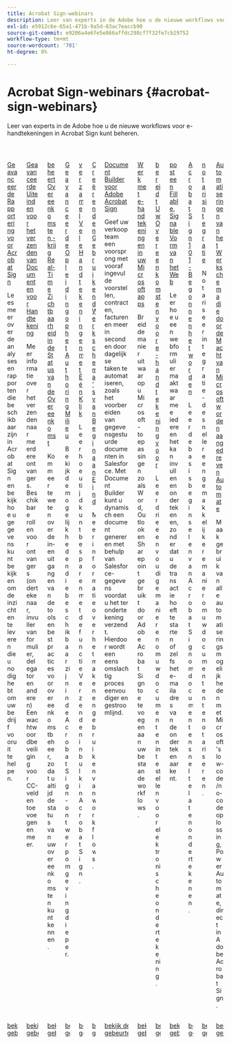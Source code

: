 ```yaml
---
title: Acrobat Sign-webinars
description: Leer van experts in de Adobe hoe u de nieuwe workflows voor e-handtekeningen in Acrobat Sign kunt beheren.
exl-id: e5912c6e-65a1-471b-9a5d-83ac7eaccb90
source-git-commit: e9206a4e6fe5e866affdc298cf7f32fe7cb29752
workflow-type: tm+mt
source-wordcount: '701'
ht-degree: 0%

---
```


# Acrobat Sign-webinars {#acrobat-sign-webinars}

Leer van experts in de Adobe hoe u de nieuwe workflows voor e-handtekeningen in Acrobat Sign kunt beheren.

<!-- CARDS

* https://experienceleague.adobe.com/nl/docs/events/acrobat-sign-webinars/advanced-reporting
* https://experienceleague.adobe.com/nl/docs/events/acrobat-sign-webinars/advanced-sending-documents-signature
* https://experienceleague.adobe.com/nl/docs/events/acrobat-sign-webinars/agreement-status
* https://experienceleague.adobe.com/nl/docs/events/acrobat-sign-webinars/authoring-environment
* https://experienceleague.adobe.com/nl/docs/events/acrobat-sign-webinars/collect-signatures
* https://experienceleague.adobe.com/nl/docs/events/acrobat-sign-webinars/create-use-workflows
* https://experienceleague.adobe.com/nl/docs/events/acrobat-sign-webinars/document-builder
* https://experienceleague.adobe.com/nl/docs/events/acrobat-sign-webinars/e-signature-microsoft
* https://experienceleague.adobe.com/nl/docs/events/acrobat-sign-webinars/e-signature-setup
* https://experienceleague.adobe.com/nl/docs/events/acrobat-sign-webinars/fillable-signable-web-form
* https://experienceleague.adobe.com/nl/docs/events/acrobat-sign-webinars/getting-started
* https://experienceleague.adobe.com/nl/docs/events/acrobat-sign-webinars/notarize
* https://experienceleague.adobe.com/nl/docs/events/acrobat-sign-webinars/workflow-automations

-->
<!-- START CARDS HTML - DO NOT MODIFY BY HAND -->
<div class="columns">
    <div class="column is-half-tablet is-half-desktop is-one-third-widescreen" aria-label="Advanced Reporting for Acrobat Sign">
        <div class="card" style="height: 100%; display: flex; flex-direction: column; height: 100%;">
            <div class="card-image">
                <figure class="image x-is-16by9">
                    <a href="https://experienceleague.adobe.com/nl/docs/events/acrobat-sign-webinars/advanced-reporting" title="Geavanceerde rapportage voor Acrobat Sign">
                        <img class="is-bordered-r-small" src="https://video.tv.adobe.com/v/3454411/?format=jpeg&nocache=1731453823479&captions=dut" alt="Geavanceerde rapportage voor Acrobat Sign"
                             style="width: 100%; aspect-ratio: 16 / 9; object-fit: cover; overflow: hidden; display: block; margin: auto;">
                    </a>
                </figure>
            </div>
            <div class="card-content is-padded-small" style="display: flex; flex-direction: column; flex-grow: 1; justify-content: space-between;">
                <div class="top-card-content">
                    <p class="headline is-size-6 has-text-weight-bold">
                        <a href="https://experienceleague.adobe.com/nl/docs/events/acrobat-sign-webinars/advanced-reporting" title="Geavanceerde rapportage voor Acrobat Sign"> Geavanceerde Rapportering voor Acrobat Sign </a>
                    </p>
                    <p class="is-size-6">Lees meer over de analyses en rapporten die beschikbaar zijn in Acrobat Sign en bekijk hoe u gegevens kunt bekijken om de inzichten te leveren die u nodig hebt om uw bedrijf vooruit te helpen.</p>
                </div>
                <a href="https://experienceleague.adobe.com/nl/docs/events/acrobat-sign-webinars/advanced-reporting" class="spectrum-Button spectrum-Button--outline spectrum-Button--primary spectrum-Button--sizeM" style="align-self: flex-start; margin-top: 1rem;">
                    <span class="spectrum-Button-label has-no-wrap has-text-weight-bold"> bekijk de gebeurtenisopname </span>
                </a>
            </div>
        </div>
    </div>
    <div class="column is-half-tablet is-half-desktop is-one-third-widescreen" aria-label="Advanced Tips for Sending Documents for Signature">
        <div class="card" style="height: 100%; display: flex; flex-direction: column; height: 100%;">
            <div class="card-image">
                <figure class="image x-is-16by9">
                    <a href="https://experienceleague.adobe.com/nl/docs/events/acrobat-sign-webinars/advanced-sending-documents-signature" title="Geavanceerde tips voor het verzenden van documenten ter ondertekening">
                        <img class="is-bordered-r-small" src="https://video.tv.adobe.com/v/3454886/?format=jpeg&nocache=1731453823460&captions=dut" alt="Geavanceerde tips voor het verzenden van documenten ter ondertekening"
                             style="width: 100%; aspect-ratio: 16 / 9; object-fit: cover; overflow: hidden; display: block; margin: auto;">
                    </a>
                </figure>
            </div>
            <div class="card-content is-padded-small" style="display: flex; flex-direction: column; flex-grow: 1; justify-content: space-between;">
                <div class="top-card-content">
                    <p class="headline is-size-6 has-text-weight-bold">
                        <a href="https://experienceleague.adobe.com/nl/docs/events/acrobat-sign-webinars/advanced-sending-documents-signature" title="Geavanceerde tips voor het verzenden van documenten ter ondertekening"> Geavanceerde Uiteinden voor het verzenden van Documenten voor Handtekening </a>
                    </p>
                    <p class="is-size-6">Meer informatie over het verzenden naar meerdere ontvangers. Beschikbare rollen voor ontvangers (ondertekenaar, invuller van formulier, delegator en anderen) Een wachtwoordbeveiliging voor CC-velden toevoegen en meer.</p>
                </div>
                <a href="https://experienceleague.adobe.com/nl/docs/events/acrobat-sign-webinars/advanced-sending-documents-signature" class="spectrum-Button spectrum-Button--outline spectrum-Button--primary spectrum-Button--sizeM" style="align-self: flex-start; margin-top: 1rem;">
                    <span class="spectrum-Button-label has-no-wrap has-text-weight-bold"> bekijk de gebeurtenisopname </span>
                </a>
            </div>
        </div>
    </div>
    <div class="column is-half-tablet is-half-desktop is-one-third-widescreen" aria-label="Manage Agreements - Get Real-Time Visibility into Agreement Status">
        <div class="card" style="height: 100%; display: flex; flex-direction: column; height: 100%;">
            <div class="card-image">
                <figure class="image x-is-16by9">
                    <a href="https://experienceleague.adobe.com/nl/docs/events/acrobat-sign-webinars/agreement-status" title="Overeenkomsten beheren - Real-Time zichtbaarheid in overeenkomststatus krijgen">
                        <img class="is-bordered-r-small" src="https://video.tv.adobe.com/v/3455007/?format=jpeg&nocache=1731453823516&captions=dut" alt="Overeenkomsten beheren - Real-Time zichtbaarheid in overeenkomststatus krijgen"
                             style="width: 100%; aspect-ratio: 16 / 9; object-fit: cover; overflow: hidden; display: block; margin: auto;">
                    </a>
                </figure>
            </div>
            <div class="card-content is-padded-small" style="display: flex; flex-direction: column; flex-grow: 1; justify-content: space-between;">
                <div class="top-card-content">
                    <p class="headline is-size-6 has-text-weight-bold">
                        <a href="https://experienceleague.adobe.com/nl/docs/events/acrobat-sign-webinars/agreement-status" title="Overeenkomsten beheren - Real-Time zichtbaarheid in overeenkomststatus krijgen"> beheert Overeenkomsten - krijg Real-Time Zichtbaarheid in de Status van de Overeenkomst </a>
                    </p>
                    <p class="is-size-6">Kom meer te weten over de in- en uitgangen van de tools en best practices voor overeenkomstbeheer, zodat u altijd de status van uw overeenkomsten kunt kennen.</p>
                </div>
                <a href="https://experienceleague.adobe.com/nl/docs/events/acrobat-sign-webinars/agreement-status" class="spectrum-Button spectrum-Button--outline spectrum-Button--primary spectrum-Button--sizeM" style="align-self: flex-start; margin-top: 1rem;">
                    <span class="spectrum-Button-label has-no-wrap has-text-weight-bold"> bekijk de gebeurtenisopname </span>
                </a>
            </div>
        </div>
    </div>
    <div class="column is-half-tablet is-half-desktop is-one-third-widescreen" aria-label="Advanced Training on Authoring Environment">
        <div class="card" style="height: 100%; display: flex; flex-direction: column; height: 100%;">
            <div class="card-image">
                <figure class="image x-is-16by9">
                    <a href="https://experienceleague.adobe.com/nl/docs/events/acrobat-sign-webinars/authoring-environment" title="Geavanceerde training voor ontwerpomgeving">
                        <img class="is-bordered-r-small" src="https://video.tv.adobe.com/v/3455908/?format=jpeg&nocache=1731453823517&captions=dut" alt="Geavanceerde training voor ontwerpomgeving"
                             style="width: 100%; aspect-ratio: 16 / 9; object-fit: cover; overflow: hidden; display: block; margin: auto;">
                    </a>
                </figure>
            </div>
            <div class="card-content is-padded-small" style="display: flex; flex-direction: column; flex-grow: 1; justify-content: space-between;">
                <div class="top-card-content">
                    <p class="headline is-size-6 has-text-weight-bold">
                        <a href="https://experienceleague.adobe.com/nl/docs/events/acrobat-sign-webinars/authoring-environment" title="Geavanceerde training voor ontwerpomgeving"> Geavanceerde Opleiding op het Authoring Milieu </a>
                    </p>
                    <p class="is-size-6">Bekijk de mogelijkheden die beschikbaar zijn in de Acrobat Sign-ontwerpomgeving dieper.</p>
                </div>
                <a href="https://experienceleague.adobe.com/nl/docs/events/acrobat-sign-webinars/authoring-environment" class="spectrum-Button spectrum-Button--outline spectrum-Button--primary spectrum-Button--sizeM" style="align-self: flex-start; margin-top: 1rem;">
                    <span class="spectrum-Button-label has-no-wrap has-text-weight-bold"> bekijk de gebeurtenisopname </span>
                </a>
            </div>
        </div>
    </div>
    <div class="column is-half-tablet is-half-desktop is-one-third-widescreen" aria-label="Collect Many Signatures with One Click">
        <div class="card" style="height: 100%; display: flex; flex-direction: column; height: 100%;">
            <div class="card-image">
                <figure class="image x-is-16by9">
                    <a href="https://experienceleague.adobe.com/nl/docs/events/acrobat-sign-webinars/collect-signatures" title="Vele handtekeningen verzamelen met één klik">
                        <img class="is-bordered-r-small" src="https://video.tv.adobe.com/v/3454897/?format=jpeg&nocache=1731453823488&captions=dut" alt="Vele handtekeningen verzamelen met één klik"
                             style="width: 100%; aspect-ratio: 16 / 9; object-fit: cover; overflow: hidden; display: block; margin: auto;">
                    </a>
                </figure>
            </div>
            <div class="card-content is-padded-small" style="display: flex; flex-direction: column; flex-grow: 1; justify-content: space-between;">
                <div class="top-card-content">
                    <p class="headline is-size-6 has-text-weight-bold">
                        <a href="https://experienceleague.adobe.com/nl/docs/events/acrobat-sign-webinars/collect-signatures" title="Vele handtekeningen verzamelen met één klik"> verzamel Vele Handtekeningen met Één Klik </a>
                    </p>
                    <p class="is-size-6">Leer hoe u tijd kunt besparen met de functie Verzenden in bulk in Acrobat Sign.</p>
                </div>
                <a href="https://experienceleague.adobe.com/nl/docs/events/acrobat-sign-webinars/collect-signatures" class="spectrum-Button spectrum-Button--outline spectrum-Button--primary spectrum-Button--sizeM" style="align-self: flex-start; margin-top: 1rem;">
                    <span class="spectrum-Button-label has-no-wrap has-text-weight-bold"> bekijk de gebeurtenisopname </span>
                </a>
            </div>
        </div>
    </div>
    <div class="column is-half-tablet is-half-desktop is-one-third-widescreen" aria-label="Creating and Using Workflows from Beginning to End">
        <div class="card" style="height: 100%; display: flex; flex-direction: column; height: 100%;">
            <div class="card-image">
                <figure class="image x-is-16by9">
                    <a href="https://experienceleague.adobe.com/nl/docs/events/acrobat-sign-webinars/create-use-workflows" title="Workflows maken en gebruiken van begin tot eind">
                        <img class="is-bordered-r-small" src="https://video.tv.adobe.com/v/3454908/?format=jpeg&nocache=1731453823485&captions=dut" alt="Workflows maken en gebruiken van begin tot eind"
                             style="width: 100%; aspect-ratio: 16 / 9; object-fit: cover; overflow: hidden; display: block; margin: auto;">
                    </a>
                </figure>
            </div>
            <div class="card-content is-padded-small" style="display: flex; flex-direction: column; flex-grow: 1; justify-content: space-between;">
                <div class="top-card-content">
                    <p class="headline is-size-6 has-text-weight-bold">
                        <a href="https://experienceleague.adobe.com/nl/docs/events/acrobat-sign-webinars/create-use-workflows" title="Workflows maken en gebruiken van begin tot eind"> Creërend en Gebruikend Werkschema's van Begin aan Eind </a>
                    </p>
                    <p class="is-size-6">Meer informatie over het maken en gebruiken van workflows.</p>
                </div>
                <a href="https://experienceleague.adobe.com/nl/docs/events/acrobat-sign-webinars/create-use-workflows" class="spectrum-Button spectrum-Button--outline spectrum-Button--primary spectrum-Button--sizeM" style="align-self: flex-start; margin-top: 1rem;">
                    <span class="spectrum-Button-label has-no-wrap has-text-weight-bold"> bekijk de gebeurtenisopname </span>
                </a>
            </div>
        </div>
    </div>
    <div class="column is-half-tablet is-half-desktop is-one-third-widescreen" aria-label="Document Builder for Adobe Acrobat Sign">
        <div class="card" style="height: 100%; display: flex; flex-direction: column; height: 100%;">
            <div class="card-image">
                <figure class="image x-is-16by9">
                    <a href="https://experienceleague.adobe.com/nl/docs/events/acrobat-sign-webinars/document-builder" title="Document Builder voor Adobe Acrobat Sign">
                        <img class="is-bordered-r-small" src="https://video.tv.adobe.com/v/3454919/?format=jpeg&nocache=1731453823516&captions=dut" alt="Document Builder voor Adobe Acrobat Sign"
                             style="width: 100%; aspect-ratio: 16 / 9; object-fit: cover; overflow: hidden; display: block; margin: auto;">
                    </a>
                </figure>
            </div>
            <div class="card-content is-padded-small" style="display: flex; flex-direction: column; flex-grow: 1; justify-content: space-between;">
                <div class="top-card-content">
                    <p class="headline is-size-6 has-text-weight-bold">
                        <a href="https://experienceleague.adobe.com/nl/docs/events/acrobat-sign-webinars/document-builder" title="Document Builder voor Adobe Acrobat Sign"> Document Builder voor Adobe Acrobat Sign </a>
                    </p>
                    <p class="is-size-6">Geef uw verkoopteam een voorsprong met vooraf ingevulde voorstellen, contracten, facturen en meer in seconden door dagelijkse taken te automatiseren, zoals het voorbereiden van gegevensgestuurde documenten in Salesforce. Met Document Builder kunt u dynamisch een document genereren met behulp van Salesforce-gegevens voordat u het ter ondertekening verzendt. Hierdoor wordt een eens omslachtig proces eenvoudiger en gestroomlijnd.</p>
                </div>
                <a href="https://experienceleague.adobe.com/nl/docs/events/acrobat-sign-webinars/document-builder" class="spectrum-Button spectrum-Button--outline spectrum-Button--primary spectrum-Button--sizeM" style="align-self: flex-start; margin-top: 1rem;">
                    <span class="spectrum-Button-label has-no-wrap has-text-weight-bold"> bekijk de gebeurtenisopname </span>
                </a>
            </div>
        </div>
    </div>
    <div class="column is-half-tablet is-half-desktop is-one-third-widescreen" aria-label="Work with e-signatures in your Microsoft apps">
        <div class="card" style="height: 100%; display: flex; flex-direction: column; height: 100%;">
            <div class="card-image">
                <figure class="image x-is-16by9">
                    <a href="https://experienceleague.adobe.com/nl/docs/events/acrobat-sign-webinars/e-signature-microsoft" title="Werken met e-handtekeningen in uw Microsoft-toepassingen">
                        <img class="is-bordered-r-small" src="https://video.tv.adobe.com/v/3455056/?format=jpeg&nocache=1731453823517&captions=dut" alt="Werken met e-handtekeningen in uw Microsoft-toepassingen"
                             style="width: 100%; aspect-ratio: 16 / 9; object-fit: cover; overflow: hidden; display: block; margin: auto;">
                    </a>
                </figure>
            </div>
            <div class="card-content is-padded-small" style="display: flex; flex-direction: column; flex-grow: 1; justify-content: space-between;">
                <div class="top-card-content">
                    <p class="headline is-size-6 has-text-weight-bold">
                        <a href="https://experienceleague.adobe.com/nl/docs/events/acrobat-sign-webinars/e-signature-microsoft" title="Werken met e-handtekeningen in uw Microsoft-toepassingen"> Werk met e-handtekeningen in uw Microsoft apps </a>
                    </p>
                    <p class="is-size-6">Breid de manier uit waarop u Microsoft-toepassingen zoals Word, Outlook en Sharepoint gebruikt door Adobe Acrobat Sign toe te voegen aan uw bestaande workflows.</p>
                </div>
                <a href="https://experienceleague.adobe.com/nl/docs/events/acrobat-sign-webinars/e-signature-microsoft" class="spectrum-Button spectrum-Button--outline spectrum-Button--primary spectrum-Button--sizeM" style="align-self: flex-start; margin-top: 1rem;">
                    <span class="spectrum-Button-label has-no-wrap has-text-weight-bold"> bekijk de gebeurtenisopname </span>
                </a>
            </div>
        </div>
    </div>
    <div class="column is-half-tablet is-half-desktop is-one-third-widescreen" aria-label="Prepare Your Agreements for e-signature">
        <div class="card" style="height: 100%; display: flex; flex-direction: column; height: 100%;">
            <div class="card-image">
                <figure class="image x-is-16by9">
                    <a href="https://experienceleague.adobe.com/nl/docs/events/acrobat-sign-webinars/e-signature-setup" title="Uw overeenkomsten voorbereiden voor elektronische ondertekening">
                        <img class="is-bordered-r-small" src="https://video.tv.adobe.com/v/3455952/?format=jpeg&nocache=1731453823483&captions=dut" alt="Uw overeenkomsten voorbereiden voor elektronische ondertekening"
                             style="width: 100%; aspect-ratio: 16 / 9; object-fit: cover; overflow: hidden; display: block; margin: auto;">
                    </a>
                </figure>
            </div>
            <div class="card-content is-padded-small" style="display: flex; flex-direction: column; flex-grow: 1; justify-content: space-between;">
                <div class="top-card-content">
                    <p class="headline is-size-6 has-text-weight-bold">
                        <a href="https://experienceleague.adobe.com/nl/docs/events/acrobat-sign-webinars/e-signature-setup" title="Uw overeenkomsten voorbereiden voor elektronische ondertekening"> bereidt Uw Overeenkomsten voor e-handtekening voor </a>
                    </p>
                    <p class="is-size-6">Leer drie eenvoudige manieren om uw documenten in te stellen voor elektronische ondertekening.</p>
                </div>
                <a href="https://experienceleague.adobe.com/nl/docs/events/acrobat-sign-webinars/e-signature-setup" class="spectrum-Button spectrum-Button--outline spectrum-Button--primary spectrum-Button--sizeM" style="align-self: flex-start; margin-top: 1rem;">
                    <span class="spectrum-Button-label has-no-wrap has-text-weight-bold"> bekijk de gebeurtenisopname </span>
                </a>
            </div>
        </div>
    </div>
    <div class="column is-half-tablet is-half-desktop is-one-third-widescreen" aria-label="Post a Fillable, Signable Web Form">
        <div class="card" style="height: 100%; display: flex; flex-direction: column; height: 100%;">
            <div class="card-image">
                <figure class="image x-is-16by9">
                    <a href="https://experienceleague.adobe.com/nl/docs/events/acrobat-sign-webinars/fillable-signable-web-form" title="Een invulbaar, elektronisch webformulier verzenden">
                        <img class="is-bordered-r-small" src="https://video.tv.adobe.com/v/3455453/?format=jpeg&nocache=1731453823488&captions=dut" alt="Een invulbaar, elektronisch webformulier verzenden"
                             style="width: 100%; aspect-ratio: 16 / 9; object-fit: cover; overflow: hidden; display: block; margin: auto;">
                    </a>
                </figure>
            </div>
            <div class="card-content is-padded-small" style="display: flex; flex-direction: column; flex-grow: 1; justify-content: space-between;">
                <div class="top-card-content">
                    <p class="headline is-size-6 has-text-weight-bold">
                        <a href="https://experienceleague.adobe.com/nl/docs/events/acrobat-sign-webinars/fillable-signable-web-form" title="Een invulbaar, elektronisch webformulier verzenden"> post een Fillable, Signable Vorm van het Web </a>
                    </p>
                    <p class="is-size-6">Leer hoe u een webformulier maakt waarmee iedereen het kan invullen en ondertekenen, zonder dat u de transactie hoeft te starten of zelfs het e-mailadres van de ondertekenaar kent.</p>
                </div>
                <a href="https://experienceleague.adobe.com/nl/docs/events/acrobat-sign-webinars/fillable-signable-web-form" class="spectrum-Button spectrum-Button--outline spectrum-Button--primary spectrum-Button--sizeM" style="align-self: flex-start; margin-top: 1rem;">
                    <span class="spectrum-Button-label has-no-wrap has-text-weight-bold"> bekijk de gebeurtenisopname </span>
                </a>
            </div>
        </div>
    </div>
    <div class="column is-half-tablet is-half-desktop is-one-third-widescreen" aria-label="Acrobat Sign 101 - Getting Started">
        <div class="card" style="height: 100%; display: flex; flex-direction: column; height: 100%;">
            <div class="card-image">
                <figure class="image x-is-16by9">
                    <a href="https://experienceleague.adobe.com/nl/docs/events/acrobat-sign-webinars/getting-started" title="Acrobat Sign 101 - Aan de slag">
                        <img class="is-bordered-r-small" src="https://video.tv.adobe.com/v/3455471/?format=jpeg&nocache=1731453823457&captions=dut" alt="Acrobat Sign 101 - Aan de slag"
                             style="width: 100%; aspect-ratio: 16 / 9; object-fit: cover; overflow: hidden; display: block; margin: auto;">
                    </a>
                </figure>
            </div>
            <div class="card-content is-padded-small" style="display: flex; flex-direction: column; flex-grow: 1; justify-content: space-between;">
                <div class="top-card-content">
                    <p class="headline is-size-6 has-text-weight-bold">
                        <a href="https://experienceleague.adobe.com/nl/docs/events/acrobat-sign-webinars/getting-started" title="Acrobat Sign 101 - Aan de slag"> Acrobat Sign 101 - Begonnen het worden </a>
                    </p>
                    <p class="is-size-6">Leer de basisbeginselen van Acrobat Sign om documenten snel te laten ondertekenen.</p>
                </div>
                <a href="https://experienceleague.adobe.com/nl/docs/events/acrobat-sign-webinars/getting-started" class="spectrum-Button spectrum-Button--outline spectrum-Button--primary spectrum-Button--sizeM" style="align-self: flex-start; margin-top: 1rem;">
                    <span class="spectrum-Button-label has-no-wrap has-text-weight-bold"> bekijk de gebeurtenisopname </span>
                </a>
            </div>
        </div>
    </div>
    <div class="column is-half-tablet is-half-desktop is-one-third-widescreen" aria-label="Notarize Integration">
        <div class="card" style="height: 100%; display: flex; flex-direction: column; height: 100%;">
            <div class="card-image">
                <figure class="image x-is-16by9">
                    <a href="https://experienceleague.adobe.com/nl/docs/events/acrobat-sign-webinars/notarize" title="Notarisintegratie">
                        <img class="is-bordered-r-small" src="https://video.tv.adobe.com/v/3454378/?format=jpeg&nocache=1731453823489&captions=dut" alt="Notarisintegratie"
                             style="width: 100%; aspect-ratio: 16 / 9; object-fit: cover; overflow: hidden; display: block; margin: auto;">
                    </a>
                </figure>
            </div>
            <div class="card-content is-padded-small" style="display: flex; flex-direction: column; flex-grow: 1; justify-content: space-between;">
                <div class="top-card-content">
                    <p class="headline is-size-6 has-text-weight-bold">
                        <a href="https://experienceleague.adobe.com/nl/docs/events/acrobat-sign-webinars/notarize" title="Notarisintegratie"> notarisintegratie </a>
                    </p>
                    <p class="is-size-6">Notariseer integratie - de snellere en gemakkelijkere manier om uw documenten te notariseren.</p>
                </div>
                <a href="https://experienceleague.adobe.com/nl/docs/events/acrobat-sign-webinars/notarize" class="spectrum-Button spectrum-Button--outline spectrum-Button--primary spectrum-Button--sizeM" style="align-self: flex-start; margin-top: 1rem;">
                    <span class="spectrum-Button-label has-no-wrap has-text-weight-bold"> bekijk de gebeurtenisopname </span>
                </a>
            </div>
        </div>
    </div>
    <div class="column is-half-tablet is-half-desktop is-one-third-widescreen" aria-label="Workflow Automations Powered by Microsoft Power Automate">
        <div class="card" style="height: 100%; display: flex; flex-direction: column; height: 100%;">
            <div class="card-image">
                <figure class="image x-is-16by9">
                    <a href="https://experienceleague.adobe.com/nl/docs/events/acrobat-sign-webinars/workflow-automations" title="Workflow Automated met Microsoft Power Automate">
                        <img class="is-bordered-r-small" src="https://video.tv.adobe.com/v/3454930/?format=jpeg&nocache=1731453823611&captions=dut" alt="Workflow Automated met Microsoft Power Automate"
                             style="width: 100%; aspect-ratio: 16 / 9; object-fit: cover; overflow: hidden; display: block; margin: auto;">
                    </a>
                </figure>
            </div>
            <div class="card-content is-padded-small" style="display: flex; flex-direction: column; flex-grow: 1; justify-content: space-between;">
                <div class="top-card-content">
                    <p class="headline is-size-6 has-text-weight-bold">
                        <a href="https://experienceleague.adobe.com/nl/docs/events/acrobat-sign-webinars/workflow-automations" title="Workflow Automated met Microsoft Power Automate"> Automatiseringen van het Werkschema die door de Macht van Microsoft worden aangedreven Automate </a>
                    </p>
                    <p class="is-size-6">Maak gebruik van alle automatiseringsmogelijkheden met Microsoft's low-code/no-code oplossing, Power Automate, direct in Adobe Acrobat Sign.</p>
                </div>
                <a href="https://experienceleague.adobe.com/nl/docs/events/acrobat-sign-webinars/workflow-automations" class="spectrum-Button spectrum-Button--outline spectrum-Button--primary spectrum-Button--sizeM" style="align-self: flex-start; margin-top: 1rem;">
                    <span class="spectrum-Button-label has-no-wrap has-text-weight-bold"> bekijk de gebeurtenisopname </span>
                </a>
            </div>
        </div>
    </div>
</div>
<!-- END CARDS HTML - DO NOT MODIFY BY HAND -->

